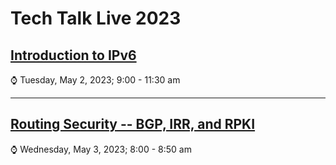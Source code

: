 # Tech Talk Live 2023

## [Introduction to IPv6](ipv6)
:watch: Tuesday, May 2, 2023; 9:00 - 11:30 am

---

## [Routing Security -- BGP, IRR, and RPKI](routing-security)
:watch: Wednesday, May 3, 2023; 8:00 - 8:50 am
